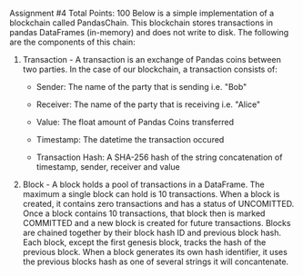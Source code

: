 Assignment #4
Total Points: 100
Below is a simple implementation of a blockchain called PandasChain. This blockchain stores transactions in 
pandas DataFrames (in-memory) and does not write to disk. The following are the components of this chain:
1. Transaction - A transaction is an exchange of Pandas coins between two parties. In the case of our blockchain, a transaction 
consists of:
    - Sender: The name of the party that is sending i.e. "Bob"
    
    - Receiver: The name of the party that is receiving i.e. "Alice"
    
    - Value: The float amount of Pandas Coins transferred
    
    - Timestamp: The datetime the transaction occured
    
    - Transaction Hash: A SHA-256 hash of the string concatenation of timestamp, sender, receiver and value
2. Block - A block holds a pool of transactions in a DataFrame. The maximum a single block can hold is 10 transactions. 
When a block is created, it contains zero transactions and has a status of UNCOMITTED. Once a block contains 10 transactions, 
that block then is marked COMMITTED and a new block is created for future transactions. Blocks are chained together by 
their block hash ID and previous block hash. Each block, except the first genesis block, tracks the hash of the previous block. 
When a block generates its own hash identifier, it uses the previous blocks hash as one of several strings it will concantenate. 
